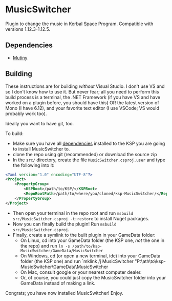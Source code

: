 # MusicSwitcher
Plugin to change the music in Kerbal Space Program.
Compatible with versions 1.12.3-1.12.5.

## Dependencies
* [Mutiny](https://github.com/KSPModdingLibs/Mutiny)

## Building
These instructions are for building *without* Visual Studio. I don't use VS and so I don't know how to
use it. But never fear; all you need to perform this build process is a terminal, the .NET Framework
\(if you have VS and have worked on a plugin before, you should have this\) OR the latest version of
Mono (I have 6.12), and your favorite text editor (I use VSCode; VS would probably work too).

Ideally you want to have git, too.

To build:

* Make sure you have all [dependencies](#dependencies) installed to the KSP you are going to install
  MusicSwitcher to.
* clone the repo using git (recommended) or download the source zip
* In the `src/` directory, create the file `MusicSwitcher.csproj.user` and type the following into it:
```xml
<?xml version="1.0" encoding="UTF-8"?>
<Project>
    <PropertyGroup>
        <KSPRoot>/path/to/KSP/</KSPRoot>
        <RepoRootPath>/path/to/where/you/cloned/ksp-MusicSwitcher/</RepoRootPath>
    </PropertyGroup>
</Project>
```
* Then open your terminal in the repo root and run `msbuild src/MusicSwitcher.csproj -t:restore` to install
  Nuget packages.
* Now you can finally build the plugin! Run `msbuild src/MusicSwitcher.csproj`.
* Finally, create a symlink to the built plugin in your GameData folder:
  * On Linux, cd into your GameData folder \(the KSP one, *not* the one in the repo\) and
    run `ln -s /path/to/ksp-MusicSwitcher/GameData/MusicSwitcher`
  * On Windows, cd \(or open a new terminal, idc\) into your GameData folder \(the KSP one\) and
    run `mklink /j MusicSwitcher "P:\ath\to\ksp-MusicSwitcher\GameData\MusicSwitcher
  * On Mac, consult google or your nearest computer dealer.
  * Or, of course, you could just copy the MusicSwitcher folder into your GameData instead of making
    a link.

Congrats; you have now installed MusicSwitcher! Enjoy.

